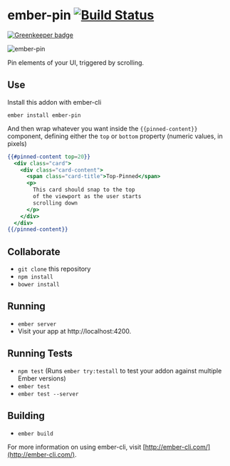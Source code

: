 # ember-pin [![Build Status](https://travis-ci.org/levanto-financial/ember-pin.svg?branch=master)](https://travis-ci.org/levanto-financial/ember-pin)

[![Greenkeeper badge](https://badges.greenkeeper.io/mike-north/ember-pin.svg)](https://greenkeeper.io/)

![ember-pin](http://i65.tinypic.com/bhwzn8.gif)

Pin elements of your UI, triggered by scrolling.

## Use
Install this addon with ember-cli

```
ember install ember-pin
```

And then wrap whatever you want inside the `{{pinned-content}}` component, defining either the `top` or `bottom` property (numeric values, in pixels)

```hbs
{{#pinned-content top=20}}
  <div class="card">
    <div class="card-content">
      <span class="card-title">Top-Pinned</span>
      <p>
        This card should snap to the top
        of the viewport as the user starts 
        scrolling down
      </p>
    </div>
  </div>
{{/pinned-content}}
```

## Collaborate

* `git clone` this repository
* `npm install`
* `bower install`

## Running

* `ember server`
* Visit your app at http://localhost:4200.

## Running Tests

* `npm test` (Runs `ember try:testall` to test your addon against multiple Ember versions)
* `ember test`
* `ember test --server`

## Building

* `ember build`

For more information on using ember-cli, visit [http://ember-cli.com/](http://ember-cli.com/).
